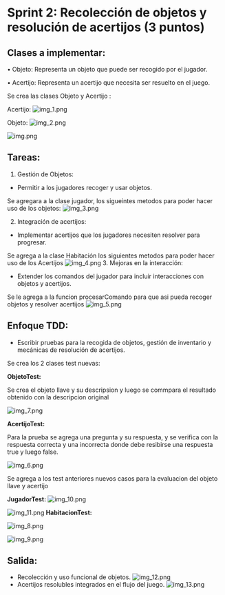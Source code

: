 # Sprint 2: Recolección de objetos y resolución de acertijos (3 puntos)
## Clases a implementar:
• Objeto: Representa un objeto que puede ser recogido por el jugador.

• Acertijo: Representa un acertijo que necesita ser resuelto en el juego.

Se crea las clases Objeto y Acertijo :

Acertijo:
![img_1.png](img_1.png)

Objeto:
![img_2.png](img_2.png)

![img.png](img.png)
## Tareas:
   1. Gestión de Objetos:
   - Permitir a los jugadores recoger y usar objetos.

Se agregara a la clase jugador, los sigueintes metodos para poder hacer uso de los objetos:
![img_3.png](img_3.png)

   2. Integración de acertijos:
   - Implementar acertijos que los jugadores necesiten resolver para progresar.


Se agrega a la clase Habitación los siguientes metodos para poder hacer uso de los Acertijos
![img_4.png](img_4.png)
   3. Mejoras en la interacción:
   - Extender los comandos del jugador para incluir interacciones con objetos y acertijos.

Se le agrega a la funcion procesarComando para que asi pueda recoger objetos y resolver acertijos
     ![img_5.png](img_5.png)
## Enfoque TDD:
   - Escribir pruebas para la recogida de objetos, gestión de inventario y mecánicas de resolución de acertijos.

Se crea los 2 clases test nuevas:

**ObjetoTest:**

Se crea el objeto llave y su descripsion y luego se commpara el resultado obtenido con la descripcion original

![img_7.png](img_7.png)

**AcertijoTest:**

Para la prueba se agrega una pregunta y su respuesta, y se verifica con la respuesta correcta y una incorrecta donde debe resibirse una respuesta true y luego false.

![img_6.png](img_6.png)

Se agrega a los test anteriores nuevos casos para la evaluacion del objeto llave y acertijo

**JugadorTest:**
![img_10.png](img_10.png)

![img_11.png](img_11.png)
**HabitacionTest:**

![img_8.png](img_8.png)

![img_9.png](img_9.png)

## Salida:
   - Recolección y uso funcional de objetos.
![img_12.png](img_12.png)
   - Acertijos resolubles integrados en el flujo del juego.
![img_13.png](img_13.png)